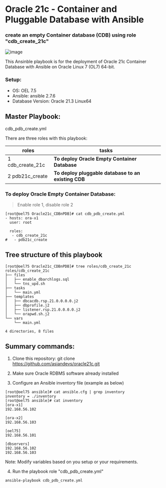 # Oracle 21c - Container and Pluggable Database with Ansible
### create an empty Container database (CDB) using role "cdb_create_21c"

![image](https://user-images.githubusercontent.com/37457408/134842588-8bc78ea4-5d7b-42b1-b7da-6517ee14e709.png)

This Ansinble playbook is for the deployment of Oracle 21c Container Database with Ansible on Oracle Linux 7 (OL7) 64-bit.

### Setup:
 * OS: OEL 7.5 
 * Ansible: ansible 2.7.6
 * Database Version: Oracle 21.3 Linux64

## Master Playbook:
cdb_pdb_create.yml

There are three roles with this playbook: 

roles                  | tasks
---------------------- | --------------------------------------------------------
1 cdb_create_21c       |  **To deploy Oracle Empty Container Database**
2 pdb21c_create        |  **To deploy pluggable database to an existing CDB**

### To deploy Oracle Empty Container Database:
> Enable role 1, disable role 2

```
[root@oel75 Oracle21c_CDBnPDB]# cat cdb_pdb_create.yml
- hosts: ora-x1
  user: root

  roles:
   - cdb_create_21c
#   - pdb21c_create

```

## Tree structure of this playbook
```
[root@oel75 Oracle21c_CDBnPDB]# tree roles/cdb_create_21c
roles/cdb_create_21c
├── files
│   ├── enable_dbarchlogs.sql
│   └── tns_upd.sh
├── tasks
│   └── main.yml
├── templates
│   ├── dbcacdb.rsp.21.0.0.0.0.j2
│   ├── dbprofile.j2
│   ├── listener.rsp.21.0.0.0.0.j2
│   └── orapwd.sh.j2
└── vars
    └── main.yml

4 directories, 8 files

```
## Summary commands: 

1. Clone this repository:
    git clone https://github.com/asiandevs/oracle21c.git
    
2. Make sure Oracle RDBMS software already installed

3. Configure an Ansible inventory file (example as below) 
```
[root@oel75 ansible]# cat ansible.cfg | grep inventory
inventory = ./inventory
[root@oel75 ansible]# cat inventory
[ora-x1]
192.168.56.102

[ora-x2]
192.168.56.103

[oel75]
192.168.56.101

[dbservers]
192.168.56.102
192.168.56.103
```
Note: Modify variables based on you setup or your requirements. 

4. Run the playbook role "cdb_pdb_create.yml"
```
ansible-playbook cdb_pdb_create.yml  
```
